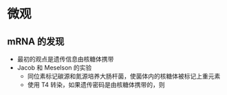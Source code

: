 # 微观
## mRNA 的发现
- 最初的观点是遗传信息由核糖体携带
- Jacob 和 Meselson 的实验
	- 同位素标记碳源和氮源培养大肠杆菌，使菌体内的核糖体被标记上重元素
	- 使用 T4 转染，如果遗传密码是由核糖体携带的，则